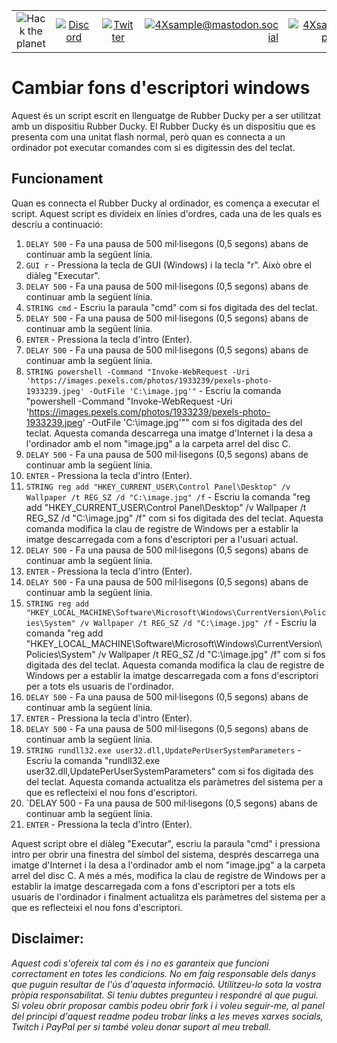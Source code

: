 
|               |               |               |               |               |               |
|:-------------:|:-------------:|:-------------:|-------------:|-------------:|-------------:|
| ![Hack the planet](https://img.shields.io/badge/Hack-The%20Planet-orange) | [![Discord](https://img.shields.io/discord/667340023829626920?logo=discord)](https://discord.gg/ahVq54p) | [![Twitter](https://img.shields.io/twitter/follow/4xsample?style=social&logo=twitter)](https://twitter.com/4xsample/follow?screen_name=shields_io) | [![4Xsample@mastodon.social](https://img.shields.io/badge/Mastodon-@4Xsample-blueviolet?style=for-the-badge&logo=mastodon)](https://mastodon.social/@4Xsample) | [![4Xsample](https://img.shields.io/badge/Twitch-4Xsample-6441A4?style=for-the-badge&logo=twitch)](https://twitch.tv/4Xsample) | [![PayPal](https://img.shields.io/badge/PayPal-00457C?style=for-the-badge&logo=paypal&logoColor=white)](https://www.paypal.com/donate/?hosted_button_id=EFVMSRHVBNJP4) |


# Cambiar fons d'escriptori windows

Aquest és un script escrit en llenguatge de Rubber Ducky per a ser utilitzat amb un dispositiu Rubber Ducky. El Rubber Ducky és un dispositiu que es presenta com una unitat flash normal, però quan es connecta a un ordinador pot executar comandes com si es digitessin des del teclat.

## Funcionament

Quan es connecta el Rubber Ducky al ordinador, es comença a executar el script. Aquest script es divideix en línies d'ordres, cada una de les quals es descriu a continuació:

1. `DELAY 500` - Fa una pausa de 500 mil·lisegons (0,5 segons) abans de continuar amb la següent línia.
2. `GUI r` - Pressiona la tecla de GUI (Windows) i la tecla "r". Això obre el diàleg "Executar".
3. `DELAY 500` - Fa una pausa de 500 mil·lisegons (0,5 segons) abans de continuar amb la següent línia.
4. `STRING cmd` - Escriu la paraula "cmd" com si fos digitada des del teclat.
5. `DELAY 500` - Fa una pausa de 500 mil·lisegons (0,5 segons) abans de continuar amb la següent línia.
6. `ENTER` - Pressiona la tecla d'intro (Enter).
7. `DELAY 500` - Fa una pausa de 500 mil·lisegons (0,5 segons) abans de continuar amb la següent línia.
8. `STRING powershell -Command "Invoke-WebRequest -Uri 'https://images.pexels.com/photos/1933239/pexels-photo-1933239.jpeg' -OutFile 'C:\image.jpg'"` - Escriu la comanda "powershell -Command "Invoke-WebRequest -Uri 'https://images.pexels.com/photos/1933239/pexels-photo-1933239.jpeg' -OutFile 'C:\image.jpg'"" com si fos digitada des del teclat. Aquesta comanda descarrega una imatge d'Internet i la desa a l'ordinador amb el nom "image.jpg" a la carpeta arrel del disc C.
9. `DELAY 500` - Fa una pausa de 500 mil·lisegons (0,5 segons) abans de continuar amb la següent línia.
10. `ENTER` - Pressiona la tecla d'intro (Enter).
11. `STRING reg add "HKEY_CURRENT_USER\Control Panel\Desktop" /v Wallpaper /t REG_SZ /d "C:\image.jpg" /f` - Escriu la comanda "reg add "HKEY_CURRENT_USER\Control Panel\Desktop" /v Wallpaper /t REG_SZ /d "C:\image.jpg" /f" com si fos digitada des del teclat. Aquesta comanda modifica la clau de registre de Windows per a establir la imatge descarregada com a fons d'escriptori per a l'usuari actual.
12. `DELAY 500` - Fa una pausa de 500 mil·lisegons (0,5 segons) abans de continuar amb la següent línia.
13. `ENTER` - Pressiona la tecla d'intro (Enter).
14. `DELAY 500` - Fa una pausa de 500 mil·lisegons (0,5 segons) abans de continuar amb la següent línia.
15. `STRING reg add "HKEY_LOCAL_MACHINE\Software\Microsoft\Windows\CurrentVersion\Policies\System" /v Wallpaper /t REG_SZ /d "C:\image.jpg" /f` - Escriu la comanda "reg add "HKEY_LOCAL_MACHINE\Software\Microsoft\Windows\CurrentVersion\Policies\System" /v Wallpaper /t REG_SZ /d "C:\image.jpg" /f" com si fos digitada des del teclat. Aquesta comanda modifica la clau de registre de Windows per a establir la imatge descarregada com a fons d'escriptori per a tots els usuaris de l'ordinador.
16. `DELAY 500` - Fa una pausa de 500 mil·lisegons (0,5 segons) abans de continuar amb la següent línia.
17. `ENTER` - Pressiona la tecla d'intro (Enter).
18. `DELAY 500` - Fa una pausa de 500 mil·lisegons (0,5 segons) abans de continuar amb la següent línia.
19. `STRING rundll32.exe user32.dll,UpdatePerUserSystemParameters` - Escriu la comanda "rundll32.exe user32.dll,UpdatePerUserSystemParameters" com si fos digitada des del teclat. Aquesta comanda actualitza els paràmetres del sistema per a que es reflecteixi el nou fons d'escriptori.
20. `DELAY 500 - Fa una pausa de 500 mil·lisegons (0,5 segons) abans de continuar amb la següent línia.
21. `ENTER` - Pressiona la tecla d'intro (Enter).

Aquest script obre el diàleg "Executar", escriu la paraula "cmd" i pressiona intro per obrir una finestra del símbol del sistema, després descarrega una imatge d'Internet i la desa a l'ordinador amb el nom "image.jpg" a la carpeta arrel del disc C. A més a més, modifica la clau de registre de Windows per a establir la imatge descarregada com a fons d'escriptori per a tots els usuaris de l'ordinador i finalment actualitza els paràmetres del sistema per a que es reflecteixi el nou fons d'escriptori.

## Disclaimer: 
*Aquest codi s'ofereix tal com és i no es garanteix que funcioni correctament en totes les condicions. No em faig responsable dels danys que puguin resultar de l'ús d'aquesta informació. Utilitzeu-lo sota la vostra pròpia responsabilitat. Si teniu dubtes pregunteu i respondré al que pugui. Si voleu obrir proposar cambis podeu obrir fork i i voleu seguir-me, al panel del principi d'aquest readme podeu trobar links a les meves xarxes socials, Twitch i PayPal per si també voleu donar suport al meu treball.*
